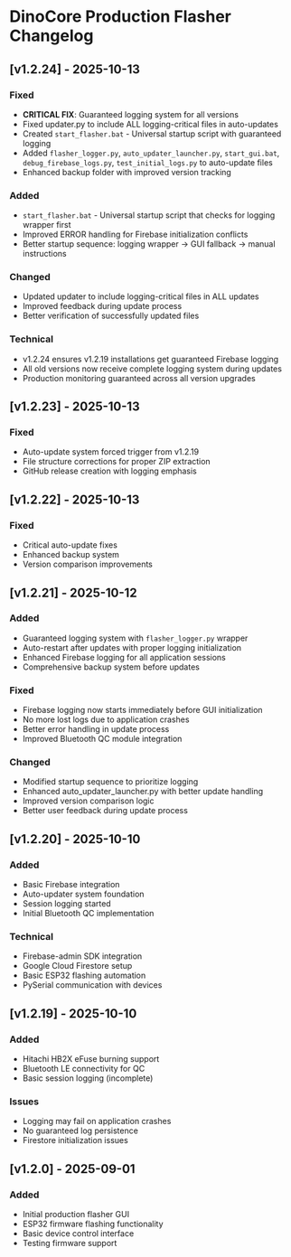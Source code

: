 # DinoCore Production Flasher Changelog

## [v1.2.24] - 2025-10-13
### Fixed
- **CRITICAL FIX**: Guaranteed logging system for all versions
- Fixed updater.py to include ALL logging-critical files in auto-updates
- Created `start_flasher.bat` - Universal startup script with guaranteed logging
- Added `flasher_logger.py`, `auto_updater_launcher.py`, `start_gui.bat`, `debug_firebase_logs.py`, `test_initial_logs.py` to auto-update files
- Enhanced backup folder with improved version tracking

### Added
- `start_flasher.bat` - Universal startup script that checks for logging wrapper first
- Improved ERROR handling for Firebase initialization conflicts
- Better startup sequence: logging wrapper → GUI fallback → manual instructions

### Changed
- Updated updater to include logging-critical files in ALL updates
- Improved feedback during update process
- Better verification of successfully updated files

### Technical
- v1.2.24 ensures v1.2.19 installations get guaranteed Firebase logging
- All old versions now receive complete logging system during updates
- Production monitoring guaranteed across all version upgrades

## [v1.2.23] - 2025-10-13
### Fixed
- Auto-update system forced trigger from v1.2.19
- File structure corrections for proper ZIP extraction
- GitHub release creation with logging emphasis

## [v1.2.22] - 2025-10-13
### Fixed
- Critical auto-update fixes
- Enhanced backup system
- Version comparison improvements

## [v1.2.21] - 2025-10-12
### Added
- Guaranteed logging system with `flasher_logger.py` wrapper
- Auto-restart after updates with proper logging initialization
- Enhanced Firebase logging for all application sessions
- Comprehensive backup system before updates

### Fixed
- Firebase logging now starts immediately before GUI initialization
- No more lost logs due to application crashes
- Better error handling in update process
- Improved Bluetooth QC module integration

### Changed
- Modified startup sequence to prioritize logging
- Enhanced auto_updater_launcher.py with better update handling
- Improved version comparison logic
- Better user feedback during update process

## [v1.2.20] - 2025-10-10
### Added
- Basic Firebase integration
- Auto-updater system foundation
- Session logging started
- Initial Bluetooth QC implementation

### Technical
- Firebase-admin SDK integration
- Google Cloud Firestore setup
- Basic ESP32 flashing automation
- PySerial communication with devices

## [v1.2.19] - 2025-10-10
### Added
- Hitachi HB2X eFuse burning support
- Bluetooth LE connectivity for QC
- Basic session logging (incomplete)

### Issues
- Logging may fail on application crashes
- No guaranteed log persistence
- Firestore initialization issues

## [v1.2.0] - 2025-09-01
### Added
- Initial production flasher GUI
- ESP32 firmware flashing functionality
- Basic device control interface
- Testing firmware support
